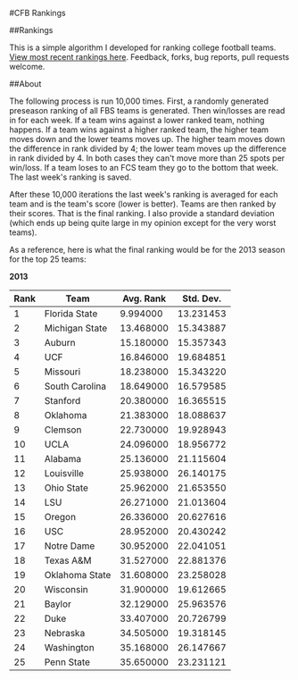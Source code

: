#CFB Rankings

##Rankings

This is a simple algorithm I developed for ranking college football teams. 
[View most recent rankings here](http://wesbarnett.github.io/cfb). Feedback,
forks, bug reports, pull requests welcome.

##About

The following process is run 10,000 times. First, a randomly generated preseason
ranking of all FBS teams is generated. Then win/losses are read in for each
week. If a team wins against a lower ranked team, nothing happens. If a team wins against a
higher ranked team, the higher team moves down and the lower teams moves up. The
higher team moves down the difference in rank divided by 4; the lower team moves
up the difference in rank divided by 4. In both cases they can't move more than
25 spots per win/loss. If a team loses to an FCS team they go to the bottom that
week. The last week's ranking is saved.

After these 10,000 iterations the last week's ranking is averaged for each team
and is the team's score (lower is better). Teams are then ranked by their
scores.  That is the final ranking. I also provide a standard deviation (which ends up
being quite large in my opinion except for the very worst teams).

As a reference, here is what the final ranking would be for the 2013 season for
the top 25 teams:

**2013**

 Rank | Team                      | Avg. Rank  | Std. Dev.  
------|---------------------------|------------|------------
    1 | Florida State |   9.994000 |  13.231453
    2 | Michigan State |  13.468000 |  15.343887
    3 | Auburn |  15.180000 |  15.357343
    4 | UCF |  16.846000 |  19.684851
    5 | Missouri |  18.238000 |  15.343220
    6 | South Carolina |  18.649000 |  16.579585
    7 | Stanford |  20.380000 |  16.365515
    8 | Oklahoma |  21.383000 |  18.088637
    9 | Clemson |  22.730000 |  19.928943
   10 | UCLA |  24.096000 |  18.956772
   11 | Alabama |  25.136000 |  21.115604
   12 | Louisville |  25.938000 |  26.140175
   13 | Ohio State |  25.962000 |  21.653550
   14 | LSU |  26.271000 |  21.013604
   15 | Oregon |  26.336000 |  20.627616
   16 | USC |  28.952000 |  20.430242
   17 | Notre Dame |  30.952000 |  22.041051
   18 | Texas A&M |  31.527000 |  22.881376
   19 | Oklahoma State |  31.608000 |  23.258028
   20 | Wisconsin |  31.900000 |  19.612665
   21 | Baylor |  32.129000 |  25.963576
   22 | Duke |  33.407000 |  20.726799
   23 | Nebraska |  34.505000 |  19.318145
   24 | Washington |  35.168000 |  26.147667
   25 | Penn State |  35.650000 |  23.231121
